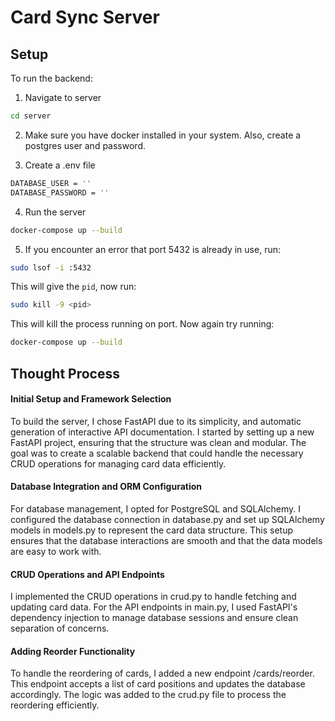 # Card Sync Server

## Setup

To run the backend:

1. Navigate to server
  ```bash
  cd server
  ```
2. Make sure you have docker installed in your system. Also, create a postgres user and password.

3. Create a .env file
  ```bash
  DATABASE_USER = '' 
  DATABASE_PASSWORD = ''
  ```
4. Run the server
```bash
docker-compose up --build
```

5. If you encounter an error that port 5432 is already in use, run:
```bash
sudo lsof -i :5432
```
This will give the `pid`, now run:
```bash
sudo kill -9 <pid>
```
This will kill the process running on port. Now again try running:
```bash
docker-compose up --build
```

## Thought Process

#### Initial Setup and Framework Selection
To build the server, I chose FastAPI due to its simplicity, and automatic generation of interactive API documentation. I started by setting up a new FastAPI project, ensuring that the structure was clean and modular. The goal was to create a scalable backend that could handle the necessary CRUD operations for managing card data efficiently.

#### Database Integration and ORM Configuration
For database management, I opted for PostgreSQL and SQLAlchemy. I configured the database connection in database.py and set up SQLAlchemy models in models.py to represent the card data structure. This setup ensures that the database interactions are smooth and that the data models are easy to work with.

#### CRUD Operations and API Endpoints
I implemented the CRUD operations in crud.py to handle fetching and updating card data. For the API endpoints in main.py, I used FastAPI's dependency injection to manage database sessions and ensure clean separation of concerns.

#### Adding Reorder Functionality
To handle the reordering of cards, I added a new endpoint /cards/reorder. This endpoint accepts a list of card positions and updates the database accordingly. The logic was added to the crud.py file to process the reordering efficiently.
